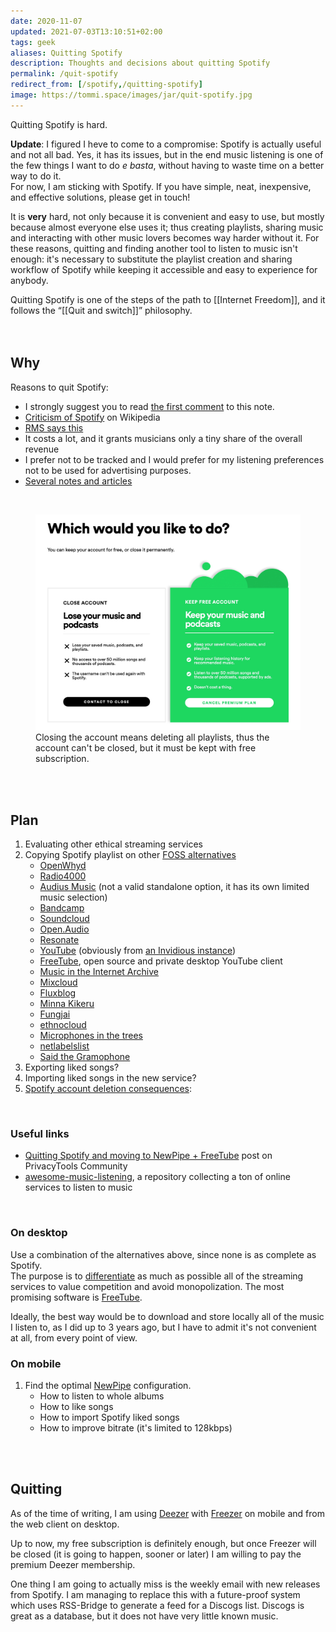 ```yaml
---
date: 2020-11-07
updated: 2021-07-03T13:10:51+02:00
tags: geek
aliases: Quitting Spotify
description: Thoughts and decisions about quitting Spotify
permalink: /quit-spotify
redirect_from: [/spotify,/quitting-spotify]
image: https://tommi.space/images/jar/quit-spotify.jpg
---
```

Quitting Spotify is hard.

<div class='yellow box'>
	<b>Update</b>: I figured I heve to come to a compromise: Spotify is actually useful and not all bad. Yes, it has its issues, but in the end music listening is one of the few things I want to do <i lang='it'>e basta</i>, without having to waste time on a better way to do it.<br>
	For now, I am sticking with Spotify. If you have simple, neat, inexpensive, and effective solutions, please get in touch!
</div>

It is **very** hard, not only because it is convenient and easy to use, but mostly because almost everyone else uses it; thus creating playlists, sharing music and interacting with other music lovers becomes way harder without it. For these reasons, quitting and finding another tool to listen to music isn't enough: it's necessary to substitute the playlist creation and sharing workflow of Spotify while keeping it accessible and easy to experience for anybody.

<div class='blue box'>
	Quitting Spotify is one of the steps of the path to [[Internet Freedom]], and it follows the “[[Quit and switch]]” philosophy.
</div>

<br>
<br>

## Why

Reasons to quit Spotify:

- I strongly suggest you to read [the first comment](#comments) to this note.
- [Criticism of Spotify](https://en.m.wikipedia.org/wiki/Criticism_of_Spotify 'Criticism of Spotify') on Wikipedia
- [RMS says this](https://stallman.org/spotify.html 'Quit Spotify on Richard Stallman’s website')
- It costs a lot, and it grants musicians only a tiny share of the overall revenue
- I prefer not to be tracked and I would prefer for my listening preferences not to be used for advertising purposes.
- [Several notes and articles](https://www.are.na/sean/spotify-muzak 'spotify.muzak — Are.na')

<br>

<figure>
	<img src='/images/Spotify-close-account.jpg' title='repercussions of closing Spotify account' alt='repercussions of closing Spotify account' />
	<figcaption>
		Closing the account means deleting all playlists, thus the account can't be closed, but it must be kept with free subscription.
	</figcaption>
</figure>

<br>
<br>

## Plan

1. Evaluating other ethical streaming services
1. Copying Spotify playlist on other [FOSS alternatives](https://alternativeto.net/software/spotify/?license=opensource 'Open Source alternatives to Spotify')
	- [OpenWhyd](https://openwhyd.org 'OpenWhyd official website')
	- [Radio4000](https://radio4000.com/ 'R4000 official website')
	- [Audius Music](https://audius.co/ 'Audius Music official website') (not a valid standalone option, it has its own limited music selection)
	- [Bandcamp](https://bandcamp.com 'Bandcamp official website')
	- [Soundcloud](https://soundcloud.com 'Soundcloud')
	- [Open.Audio](https://open.audio 'Open Audio')
	- [Resonate](https://resonate.is 'Resonate')
	- [YouTube](https://yewtu.be 'Yewtube, a YouTube alternative client') (obviously from [an Invidious instance](https://github.com/iv-org/invidious 'Invidious GitHub repository'))
	- [FreeTube](https://freetubeapp.io 'FreeTube'), open source and private desktop YouTube client
	- [Music in the Internet Archive](https://archive.org/details/audio_music 'Internet Archive Music')
	- [Mixcloud](https://www.mixcloud.com/ 'Mixcloud')
	- [Fluxblog](http://www.fluxblog.org/ 'Fluxblog')
	- [Minna Kikeru](https://minnakikeru.com/ 'Minna Kikeru')
	- [Fungjai](https://www.fungjai.com/ 'Fungjai')
	- [ethnocloud](https://ethnocloud.com/ 'ethnocloud')
	- [Microphones in the trees](https://calmintrees.blogspot.com/ 'calmintrees')
	- [netlabelslist](https://www.clongclongmoo.org/labels/)
	- [Said the Gramophone](https://www.saidthegramophone.com/ 'Said the Gramophone')
1. Exporting liked songs?
2. Importing liked songs in the new service?
3. [Spotify account deletion consequences](https://community.spotify.com/t5/Spotify-Answers/How-do-I-close-my-Spotify-Account/ta-p/4663172 'How Do I close my Spotify Account - Spotify Support'):

<br>

### Useful links

- [Quitting Spotify and moving to NewPipe + FreeTube](https://forum.privacytools.io/t/quitting-spotify-and-moving-to-newpipe-freetube/4935 'Quitting Spotify and moving to NewPipe + FreeTube') post on PrivacyTools Community
- [awesome-music-listening](https://github.com/ybayle/awesome-music-listening 'awesome-music-listening on GitHub'), a repository collecting a ton of online services to listen to music

<br>

### On desktop

Use a combination of the alternatives above, since none is as complete as Spotify.\
The purpose is to <u>differentiate</u> as much as possible all of the streaming services to value competition and avoid monopolization. The most promising software is [FreeTube](https://freetubeapp.io 'FreeTube').

Ideally, the best way would be to download and store locally all of the music I listen to, as I did up to 3 years ago, but I have to admit it's not convenient at all, from every point of view.

### On mobile

1. Find the optimal [NewPipe](https://newpipe.schabi.org/ 'NewPipe official website') configuration.
	- How to listen to whole albums
	- How to like songs
	- How to import Spotify liked songs
	- How to improve bitrate (it's limited to 128kbps)

<br>
<br>

## Quitting

As of the time of writing, I am using [Deezer](https://deezer.com 'Deezer') with [Freezer](https://freezer.life 'Freezer') on mobile and from the web client on desktop.

Up to now, my free subscription is definitely enough, but once Freezer will be closed (it is going to happen, sooner or later) I am willing to pay the premium Deezer membership.

One thing I am going to actually miss is the weekly email with new releases from Spotify. I am managing to replace this with a future-proof system which uses RSS-Bridge to generate a feed for a Discogs list. Discogs is great as a database, but it does not have very little known music.